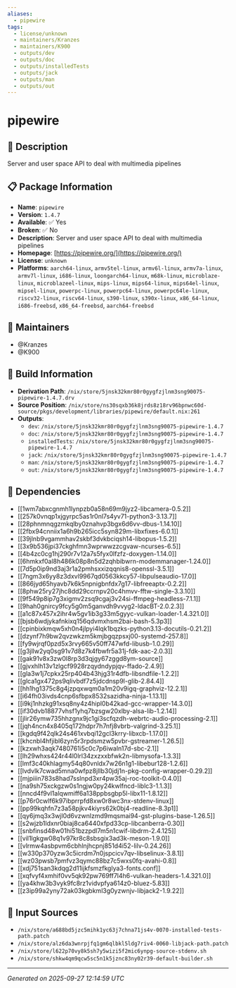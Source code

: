 ```yaml
---
aliases:
  - pipewire
tags:
  - license/unknown
  - maintainers/Kranzes
  - maintainers/K900
  - outputs/dev
  - outputs/doc
  - outputs/installedTests
  - outputs/jack
  - outputs/man
  - outputs/out
---
```


# pipewire

## 📝 Description

Server and user space API to deal with multimedia pipelines

## 📋 Package Information

- **Name**: `pipewire`
- **Version**: `1.4.7`
- **Available**: ✅ Yes
- **Broken**: ✅ No
- **Description**: Server and user space API to deal with multimedia pipelines
- **Homepage**: [https://pipewire.org/](https://pipewire.org/)
- **License**: `unknown`
- **Platforms**: `aarch64-linux`, `armv5tel-linux`, `armv6l-linux`, `armv7a-linux`, `armv7l-linux`, `i686-linux`, `loongarch64-linux`, `m68k-linux`, `microblaze-linux`, `microblazeel-linux`, `mips-linux`, `mips64-linux`, `mips64el-linux`, `mipsel-linux`, `powerpc-linux`, `powerpc64-linux`, `powerpc64le-linux`, `riscv32-linux`, `riscv64-linux`, `s390-linux`, `s390x-linux`, `x86_64-linux`, `i686-freebsd`, `x86_64-freebsd`, `aarch64-freebsd`
## 👥 Maintainers

- @Kranzes
- @K900


## 🔧 Build Information

- **Derivation Path**: `/nix/store/5jnsk32kmr80r0gygfzjlnm3sng90075-pipewire-1.4.7.drv`
- **Source Position**: `/nix/store/ns30sqxb36k8jrds8z18rv96bpnwc60d-source/pkgs/development/libraries/pipewire/default.nix:261`
- **Outputs**:
  - `dev`:  `/nix/store/5jnsk32kmr80r0gygfzjlnm3sng90075-pipewire-1.4.7`
  - `doc`:  `/nix/store/5jnsk32kmr80r0gygfzjlnm3sng90075-pipewire-1.4.7`
  - `installedTests`:  `/nix/store/5jnsk32kmr80r0gygfzjlnm3sng90075-pipewire-1.4.7`
  - `jack`:  `/nix/store/5jnsk32kmr80r0gygfzjlnm3sng90075-pipewire-1.4.7`
  - `man`:  `/nix/store/5jnsk32kmr80r0gygfzjlnm3sng90075-pipewire-1.4.7`
  - `out`:  `/nix/store/5jnsk32kmr80r0gygfzjlnm3sng90075-pipewire-1.4.7`

## 🔗 Dependencies

- [[1wm7abxcgnmh1lynpzb0a58n69m9jyz2-libcamera-0.5.2]]
- [[257k0vnqp1xjgyrpc5as1r0nl7s4yv71-python3-3.13.7]]
- [[28phnmnqgzmkqlby0znahvp3bgx6d6vv-dbus-1.14.10]]
- [[2fbx94cnniix1a6h9b265icc5syn829m-libxfixes-6.0.1]]
- [[39jlnb9vgammhav2skbf3dvkbciqsh14-libopus-1.5.2]]
- [[3x9b536jpi37ckghfmn3wprwwzzcgvaw-ncurses-6.5]]
- [[4b4zc0cg1hj290r7v12a7s5fyx0lfzfz-doxygen-1.14.0]]
- [[6hmkxf0al8h486k08p8n5d2zqhbibwrn-modemmanager-1.24.0]]
- [[7d5p0ip9nd3aj3r1a2pmhsxxizqqnis8-openssl-3.5.1]]
- [[7ngm3x6yy8z3dxvl9967qd0563kkcy57-libpulseaudio-17.0]]
- [[866jyd65hyavb7k6k5npnigbnfdx7g17-libfreeaptx-0.2.2]]
- [[8phw25ry27jhc8dd29ccrnpv20c4hmvv-fftw-single-3.3.10]]
- [[9f549p8ip7g3xigmv2zsq9cgaj3v24si-ffmpeg-headless-7.1.1]]
- [[9hah0gnircy9fcy5g0m5ganvdh9vvyg2-ldacBT-2.0.2.3]]
- [[a1c87x457x2ihr4w5gv1ib3g33m5gyyc-vulkan-loader-1.4.321.0]]
- [[bjsb6wdjykafnkixq156qdvmxhsm2bai-bash-5.3p3]]
- [[cpinbixkmqw5xh0n4jlpyi4lqk1bqzks-python3.13-docutils-0.21.2]]
- [[dzynf7h9bw2qvzwkzm5kmjbgqzpsxj00-systemd-257.8]]
- [[fy9wjrqf0pzd5x3rvy665v50ff747wfd-libusb-1.0.29]]
- [[g3jllw2yq0sg91v7d8z7k4fbwfr5a31j-fdk-aac-2.0.3]]
- [[gak91v8x3zw0l8rp3d3qjgy67zggd8ym-source]]
- [[gjvxhlh13v1zlgcf9928rzqydndypjqv-ffado-2.4.9]]
- [[gla3w1j7cpkx25rp404b43hjg31r4dfb-libsndfile-1.2.2]]
- [[glca1gx472ps9qlivbdf7z5jdcdnsp9l-glib-2.84.4]]
- [[hh1hg1375c8g4jzpqxwqm0a1m20v9igq-graphviz-12.2.1]]
- [[i64fh03ivds4cnp6sfbpx8532sazidha-ninja-1.13.1]]
- [[i9kj1nhzkg91xsq8ny4z4hipl0b42kad-gcc-wrapper-14.3.0]]
- [[if30dvb18877vhsf1yhq7bzsgw20xlby-alsa-lib-1.2.14]]
- [[jlir26ymw735hhzgnx9jc1gi3scfqzdh-webrtc-audio-processing-2.1]]
- [[jqh4ncn4x8405q172hdpr7h7nfj8vbrb-valgrind-3.25.1]]
- [[kgdq9f42qlk24s461xvbqi12gcl3krry-libxcb-1.17.0]]
- [[khcnbl4hfjibl6zyn5r3rpdsmzw5pvbr-gstreamer-1.26.5]]
- [[kzxwh3aqk7480761i5c0c7p6iwaln17d-sbc-2.1]]
- [[lh29whxs424r44l0lrl34zxzxxbfwk2n-libmysofa-1.3.3]]
- [[lmf3c40khlagmy54q80vnldx7w26n1g1-libebur128-1.2.6]]
- [[lvdvlk7cwad5mna0wfpz8jllb30jdj1n-pkg-config-wrapper-0.29.2]]
- [[mjpiiin783s8had7sslnpd3xr4pw35aj-roc-toolkit-0.4.0]]
- [[na9sh75xckgzw0s1ngjw0py24kwlfncd-liblc3-1.1.3]]
- [[nncd4f9vl1alqwmiff6a138ppbsgbp5l-libx11-1.8.12]]
- [[p76r0cwlf6k97ibprrpfd8xw0r8wc3nx-stdenv-linux]]
- [[pp99kqhfn7z3a58pjkv4kiyrs62k0bj4-readline-8.3p1]]
- [[qy6jmq3x3wjl0d6vzwnlzmd9mqsmai94-gst-plugins-base-1.26.5]]
- [[s2wjzb1ldxnr0biaj8ca6440xfpd33cp-libcanberra-0.30]]
- [[snbfinsd48w01hi51bzzpdl7m5n1cwif-libdrm-2.4.125]]
- [[vil1lgkgw08q1v97kr8c8sbsgix3ad3k-meson-1.9.0]]
- [[vlrmw4asbpvm6cbhlnjhcpnj851d4i52-lilv-0.24.26]]
- [[w330p370yzw3c5icrdm7n0jspcicv7qv-libselinux-3.8.1]]
- [[wz03pwsb7pmfvz3qymc88bz7c5wxs0fq-avahi-0.8]]
- [[xdj751san3kdqg2d11ijkfsmzfkglya3-fonts.conf]]
- [[xqfvyf4xmhif0vv5qk92pw769ff7l4h6-vulkan-headers-1.4.321.0]]
- [[ya4khw3b3vyk9fc8rz1vidvpfya614z0-bluez-5.83]]
- [[z3ip99a2yny72ak03kgbkml3g0yzwnjv-libjack2-1.9.22]]

## 📁 Input Sources

- `/nix/store/a688bd5jzc5mihk1yc63j7chna71js4v-0070-installed-tests-path.patch`
- `/nix/store/alz6da3wnrpjfq1gm6qlbkl5ldg7riv4-0060-libjack-path.patch`
- `/nix/store/l622p70vy8k5sh7y5wizi5f2mic6ynpg-source-stdenv.sh`
- `/nix/store/shkw4qm9qcw5sc5n1k5jznc83ny02r39-default-builder.sh`

---
*Generated on 2025-09-27 12:14:59 UTC*
